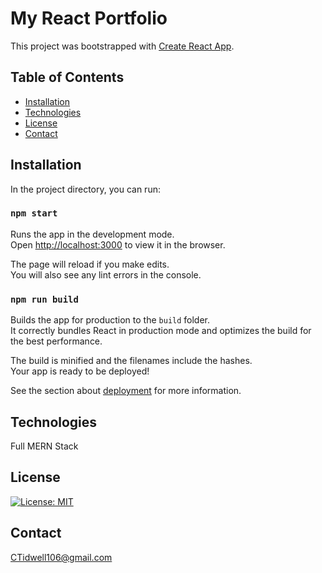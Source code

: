# My React Portfolio

This project was bootstrapped with [Create React App](https://github.com/facebook/create-react-app).

## Table of Contents
* [Installation](#installation)
* [Technologies](#technologies)
* [License](#license)
* [Contact](#contact)

## Installation

In the project directory, you can run:

### `npm start`

Runs the app in the development mode.\
Open [http://localhost:3000](http://localhost:3000) to view it in the browser.

The page will reload if you make edits.\
You will also see any lint errors in the console.

### `npm run build`

Builds the app for production to the `build` folder.\
It correctly bundles React in production mode and optimizes the build for the best performance.

The build is minified and the filenames include the hashes.\
Your app is ready to be deployed!

See the section about [deployment](https://facebook.github.io/create-react-app/docs/deployment) for more information.


## Technologies

Full MERN Stack

## License

[![License: MIT](https://img.shields.io/badge/License-MIT-yellow.svg)](https://opensource.org/licenses/MIT)

## Contact

CTidwell106@gmail.com

